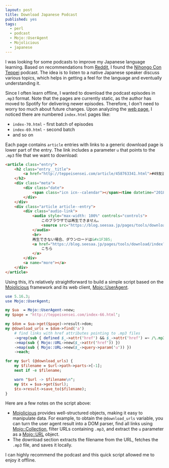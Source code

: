 ```yaml
---
layout: post  
title: Download Japanese Podcast  
published: yes  
tags:
  - perl
  - podcast
  - Mojo::UserAgent
  - Mojolicious
  - japanese
---
```

I was looking for some podcasts to improve my Japanese language learning. Based on recommendations from [Reddit][1], I found the [Nihongo Con Teppei][2] podcast. The idea is to listen to a native Japanese speaker discuss various topics, which helps in getting a feel for the language and eventually understanding it.

Since I often learn offline, I wanted to download the podcast episodes in `.mp3` format. Note that the pages are currently static, as the author has moved to Spotify for delivering newer episodes. Therefore, I don't need to worry too much about future changes. Upon analyzing the [web page][2], I noticed there are numbered `index.html` pages like:

- `index-70.html` - first batch of episodes
- `index-69.html` - second batch
- and so on

Each page contains `article` entries with links to a generic download page is lower part of the entry. The link includes a parameter `u` that points to the `.mp3` file that we want to download: 

```html
<article class="entry">
    <h2 class="entry__title">
        <a href="http://teppeisensei.com/article/458763341.html">#49友達について</a>
    </h2>
    <div class="meta">
        <div class="date">
            <span class="icn icn--calendar"></span><time datetime="2018年04月13日">2018年04月13日</time>
        </div>
    </div>
    <div class="article article--entry">
        <div class="audio-link">
            <audio style="max-width: 100%" controls="controls">
                このブラウザでは再生できません。
                <source src="https://blog.seesaa.jp/pages/tools/download/play?d=e7ba055eebd78bb90650b70a0679c452&u=https://teppeisensei.up.seesaa.net/image/Nihongo20con20Teppei2349.mp3">
            </audio>
            <br>
            再生できない場合、ダウンロードは&#x1F3B5;
            <a href="https://blog.seesaa.jp/pages/tools/download/index?d=e7ba055eebd78bb90650b70a0679c452&u=https://teppeisensei.up.seesaa.net/image/Nihongo20con20Teppei2349.mp3">
                こちら
            </a>
        </div>
        <a name="more"></a>
    </div>
</article>
```

Using this, it’s relatively straightforward to build a simple script based on the [Mojolicious][3] framework and its web client, [Mojo::UserAgent][4].

```perl
use 5.16.3;
use Mojo::UserAgent;

my $ua  = Mojo::UserAgent->new;
my $page = 'http://teppeisensei.com/index-66.html';

my $dom = $ua->get($page)->result->dom;
my @download_urls = $dom->find('a')
    # find links with href attributes pointing to .mp3 files
    ->grep(sub { defined $_->attr('href') && $_->attr('href') =~ /\.mp3/ })     
    ->map(sub { Mojo::URL->new($_->attr('href')) })
    ->map(sub { Mojo::URL->new($_->query->param('u')) })
    ->each;

for my $url (@download_urls) {
    my $filename = $url->path->parts->[-1];
    next if -e $filename;

    warn "$url -> $filename\n";
    my $tx = $ua->get($url);
    $tx->result->save_to($filename);
}
```

Here are a few notes on the script above:

- [Mojolicious][3] provides well-structured objects, making it easy to manipulate data. For example, to obtain the `@download_urls` variable, you can turn the user agent result into a DOM parser, find all links using [Mojo::Collection][5], filter URLs containing `.mp3`, and extract the `u` parameter as a [Mojo::URL][6] object.
- The download section extracts the filename from the URL, fetches the `.mp3` file, and saves it locally. 

I can highly recommend the podcast and this quick script allowed me to enjoy it offline.

[1]: https://www.reddit.com/r/LearnJapanese/comments/119lzps/300_episodes_of_nihongo_con_teppei_z_700_episodes/  
[2]: http://teppeisensei.com/  
[3]: https://mojolicious.io/  
[4]: https://docs.mojolicious.org/Mojo/UserAgent  
[5]: https://docs.mojolicious.org/Mojo/Collection  
[6]: https://docs.mojolicious.org/Mojo/URL  
